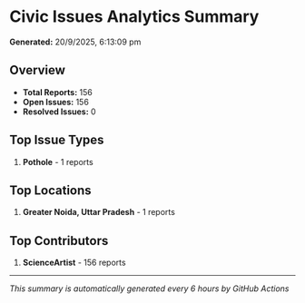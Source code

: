 #  Civic Issues Analytics Summary

**Generated:** 20/9/2025, 6:13:09 pm

##  Overview
- **Total Reports:** 156
- **Open Issues:** 156
- **Resolved Issues:** 0

##  Top Issue Types
1. **Pothole** - 1 reports

##  Top Locations
1. **Greater Noida, Uttar Pradesh** - 1 reports

##  Top Contributors
1. **ScienceArtist** - 156 reports

---
*This summary is automatically generated every 6 hours by GitHub Actions*
